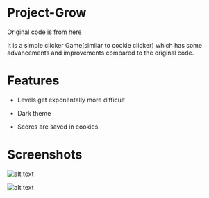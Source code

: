 # Project-Grow

Original code is from [here](https://github.com/kanton-aargau/project-grow)

It is a simple clicker Game(similar to cookie clicker) which has some advancements and improvements compared to the original code.


# Features

- Levels get exponentally more difficult

- Dark theme

- Scores are saved in cookies


# Screenshots

![alt text](https://github.com/Apply55gx/Project-Grow/blob/master/screenshot1.PNG)

![alt text](https://github.com/Apply55gx/Project-Grow/blob/master/screenshot2.PNG)
